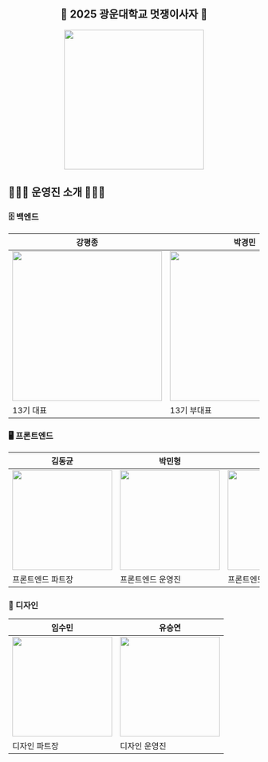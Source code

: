 <div align="center">
<h2>🦁 2025 광운대학교 멋쟁이사자 🦁</h2>
<img src="https://github.com/LikeLion-Kwangwoon-Univ/.github/assets/103398790/256b974a-7897-4c84-aff5-516a4a150b4d" width="280px"/>
</div>

## 🙇🏻‍♂️ 운영진 소개 🙇🏻‍♀️

### 🗄️ 백엔드

| 강평종                                                                                                                              | 박경민                                                                                                                              | 오준혁                                                                                                                              | 조성찬                                                                                                                              |
| ----------------------------------------------------------------------------------------------------------------------------------- | ----------------------------------------------------------------------------------------------------------------------------------- | ----------------------------------------------------------------------------------------------------------------------------------- | ----------------------------------------------------------------------------------------------------------------------------------- |
| <img src="https://github.com/LikeLion-Kwangwoon-Univ/.github/assets/103398790/256b974a-7897-4c84-aff5-516a4a150b4d" width="300px"/> | <img src="https://github.com/LikeLion-Kwangwoon-Univ/.github/assets/103398790/256b974a-7897-4c84-aff5-516a4a150b4d" width="300px"/> | <img src="https://github.com/LikeLion-Kwangwoon-Univ/.github/assets/103398790/256b974a-7897-4c84-aff5-516a4a150b4d" width="300px"/> | <img src="https://github.com/LikeLion-Kwangwoon-Univ/.github/assets/103398790/256b974a-7897-4c84-aff5-516a4a150b4d" width="300px"/> |
| 13기 대표                                                                                                                           | 13기 부대표                                                                                                                | 백엔드 파트장                                                                                                                | 백엔드 운영진                                                                                                                |

### 🖥️ 프론트엔드

| 김동균                                                                                                                              | 박민형                                                                                                                              | 고은빈                                                                                                                              |
| ----------------------------------------------------------------------------------------------------------------------------------- | ----------------------------------------------------------------------------------------------------------------------------------- | ----------------------------------------------------------------------------------------------------------------------------------- |
| <img src="https://github.com/LikeLion-Kwangwoon-Univ/.github/assets/103398790/256b974a-7897-4c84-aff5-516a4a150b4d" width="200px"/> | <img src="https://github.com/LikeLion-Kwangwoon-Univ/.github/assets/103398790/256b974a-7897-4c84-aff5-516a4a150b4d" width="200px"/> | <img src="https://github.com/LikeLion-Kwangwoon-Univ/.github/assets/103398790/256b974a-7897-4c84-aff5-516a4a150b4d" width="200px"/> |
| 프론트엔드 파트장                                                                                                            | 프론트엔드 운영진                                                                                                             | 프론트엔드 운영진                                                                                                             |

### 🎨 디자인


| 임수민                                                                                                                              | 유승연                                                                                                                              |
| ----------------------------------------------------------------------------------------------------------------------------------- | ----------------------------------------------------------------------------------------------------------------------------------- |
| <img src="https://github.com/LikeLion-Kwangwoon-Univ/.github/assets/103398790/256b974a-7897-4c84-aff5-516a4a150b4d" width="200px"/> | <img src="https://github.com/LikeLion-Kwangwoon-Univ/.github/assets/103398790/256b974a-7897-4c84-aff5-516a4a150b4d" width="200px"/> |
| 디자인 파트장                                                                                                            | 디자인 운영진                                                                                                            |
